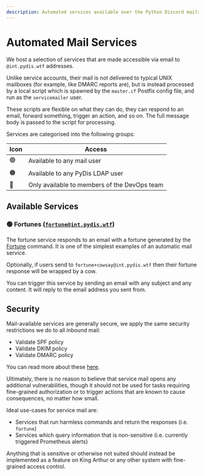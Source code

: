 ```yaml
---
description: Automated services available over the Python Discord mailserver
---
```

# Automated Mail Services

We host a selection of services that are made accessible via email to
`@int.pydis.wtf` addresses.

Unlike service accounts, their mail is not delivered to typical UNIX mailboxes
(for example, like DMARC reports are), but is instead processed by a local
script which is spawned by the `master.cf` Postfix config file, and run as the
`servicemailer` user.

These scripts are flexible on what they can do, they can respond to an email,
forward something, trigger an action, and so on. The full message body is passed
to the script for processing.

Services are categorised into the following groups:

| Icon            | Access                                       |
|-----------------|----------------------------------------------|
| :green_circle:  | Available to any mail user                   |
| :orange_circle: | Available to any PyDis LDAP user             |
| :red_circle:    | Only available to members of the DevOps team |

## Available Services

### :green_circle: Fortunes ([`fortune@int.pydis.wtf`](mailto:fortune@int.pydis.wtf))

The fortune service responds to an email with a fortune generated by the
[Fortune](https://en.wikipedia.org/wiki/Fortune_(Unix)) command. It is one of
the simplest examples of an automatic mail service.

Optionally, if users send to `fortune+cowsay@int.pydis.wtf` then their fortune
response will be wrapped by a cow.

You can trigger this service by sending an email with any subject and any
content. It will reply to the email address you sent from.

## Security

Mail-available services are generally secure, we apply the same security
restrictions we do to all inbound mail:

- Validate SPF policy
- Validate DKIM policy
- Validate DMARC policy

You can read more about these [here](./components/validation.md).

Ultimately, there is no reason to believe that service mail opens any additional
vulnerabilities, though it should not be used for tasks requiring fine-grained
authorization or to trigger actions that are known to cause consequences, no
matter how small.

Ideal use-cases for service mail are:

- Services that run harmless commands and return the responses (i.e. `fortune`)
- Services which query information that is non-sensitive (i.e. currently
  triggered Prometheus alerts)

Anything that is sensitive or otherwise not suited should instead be implemented
as a feature on King Arthur or any other system with fine-grained access
control.
